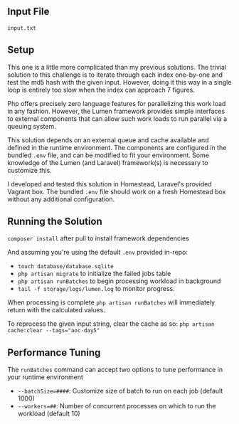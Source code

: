## Input File

`input.txt`

## Setup

This one is a little more complicated than my previous solutions. The trivial solution to this challenge is to iterate through each index one-by-one and test the md5 hash with the given input. However, doing it this way in a single loop is entirely too slow when the index can approach 7 figures.

Php offers precisely zero language features for parallelizing this work load in any fashion. However, the Lumen framework provides simple interfaces to external components that can allow such work loads to run parallel via a queuing system.

This solution depends on an external queue and cache available and defined in the runtime environment. The components are configured in the bundled `.env` file, and can be modified to fit your environment. Some knowledge of the Lumen (and Laravel) framework(s) is necessary to customize this.

I developed and tested this solution in Homestead, Laravel's provided Vagrant box. The bundled `.env` file should work on a fresh Homestead box without any additional configuration.

## Running the Solution

`composer install` after pull to install framework dependencies

And assuming you're using the default `.env` provided in-repo:

- `touch database/database.sqlite`
- `php artisan migrate` to initialize the failed jobs table
- `php artisan runBatches` to begin processing workload in background
- `tail -f storage/logs/lumen.log` to monitor progress.

When processing is complete `php artisan runBatches` will immediately return with the calculated values.

To reprocess the given input string, clear the cache as so: `php artisan cache:clear --tags="aoc-day5"`

## Performance Tuning

The `runBatches` command can accept two options to tune performance in your runtime environment

- `--batchSize=####`: Customize size of batch to run on each job (default 1000)
- `--workers=##`: Number of concurrent processes on which to run the workload (default 10)